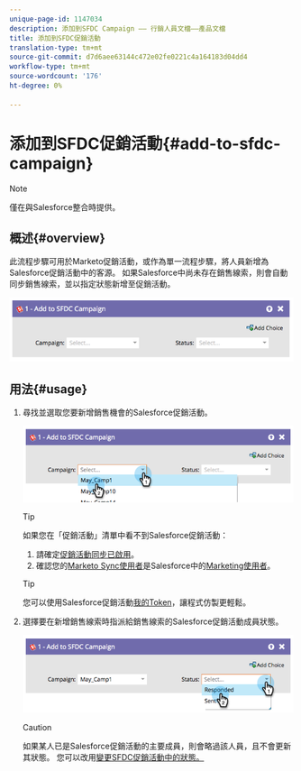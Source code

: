 ```yaml
---
unique-page-id: 1147034
description: 添加到SFDC Campaign —— 行銷人員文檔——產品文檔
title: 添加到SFDC促銷活動
translation-type: tm+mt
source-git-commit: d7d6aee63144c472e02fe0221c4a164183d04dd4
workflow-type: tm+mt
source-wordcount: '176'
ht-degree: 0%

---
```



# 添加到SFDC促銷活動{#add-to-sfdc-campaign}

>[!NOTE]
>
>僅在與Salesforce整合時提供。

## 概述{#overview}

此流程步驟可用於Marketo促銷活動，或作為單一流程步驟，將人員新增為Salesforce促銷活動中的客源。 如果Salesforce中尚未存在銷售線索，則會自動同步銷售線索，並以指定狀態新增至促銷活動。

![](assets/image2014-9-22-15-3a43-3a36.png)

## 用法{#usage}

1. 尋找並選取您要新增銷售機會的Salesforce促銷活動。

   ![](assets/image2014-9-22-15-3a43-3a45.png)

   >[!TIP]
   >
   >如果您在「促銷活動」清單中看不到Salesforce促銷活動：
   >
   >    
   >    
   >    1. 請確定[促銷活動同步已啟用](../../../../product-docs/crm-sync/salesforce-sync/setup/optional-steps/enable-disable-campaign-sync.md)。
   >    1. 確認您的[Marketo Sync使用者](../../../../product-docs/crm-sync/salesforce-sync/setup/enterprise-unlimited-edition/step-2-of-3-create-a-salesforce-user-for-marketo-enterprise-unlimited.md)是Salesforce中的[Marketing使用者](../../../../product-docs/crm-sync/salesforce-sync/setup/optional-steps/enable-disable-campaign-sync/make-marketo-sync-user-a-marketing-user.md)。


   >[!TIP]
   >
   >您可以使用Salesforce促銷活動[我的Token](../../../../product-docs/core-marketo-concepts/programs/tokens/managing-my-tokens.md)，讓程式仿製更輕鬆。

1. 選擇要在新增銷售線索時指派給銷售線索的Salesforce促銷活動成員狀態。

   ![](assets/image2014-9-22-15-3a45-3a2.png)

   >[!CAUTION]
   >
   >如果某人已是Salesforce促銷活動的主要成員，則會略過該人員，且不會更新其狀態。 您可以改用[變更SFDC促銷活動中的狀態。](change-status-in-sfdc-campaign.md)

